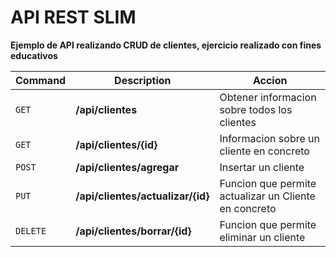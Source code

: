 # API REST SLIM


**Ejemplo de API realizando CRUD de clientes, ejercicio realizado con fines educativos**


| Command | Description | Accion |
| --- | --- | --- |
| `GET` | **/api/clientes** | Obtener informacion sobre todos los clientes|
| `GET` | **/api/clientes/{id}** | Informacion sobre un cliente en concreto|
| `POST` | **/api/clientes/agregar** | Insertar un cliente|
| `PUT` | **/api/clientes/actualizar/{id}** | Funcion que permite actualizar un Cliente en concreto|
| `DELETE` | **/api/clientes/borrar/{id}** | Funcion que permite eliminar un cliente|
